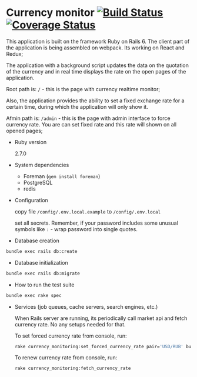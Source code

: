 # Currency monitor [![Build Status](https://travis-ci.org/r72cccp/currency-watcher.svg?branch=master)](https://travis-ci.org/r72cccp/currency-watcher) [![Coverage Status](https://coveralls.io/repos/github/r72cccp/currency-watcher/badge.svg?branch=master)](https://coveralls.io/github/r72cccp/currency-watcher?branch=master)

This application is built on the framework Ruby on Rails 6. The client part of the application is being assembled on webpack.
Its working on React and Redux;

The application with a background script updates the data on the quotation of the currency and in real time displays the
rate on the open pages of the application.

Root path is: `/` - this is the page with currency realtime monitor;

Also, the application provides the ability to set a fixed exchange rate for a certain time, during which the application
will only show it.

Afmin path is: `/admin` - this is the page with admin interface to force currency rate. You are can set fixed rate and
this rate will shown on all opened pages;


* Ruby version

  2.7.0

* System dependencies

  - Foreman (`gem install foreman`)
  - PostgreSQL
  - redis

* Configuration

  copy file `/config/.env.local.example` to `/config/.env.local`

  set all secrets. Remember, if your password includes some unusual symbols like `:` - wrap password into single quotes.

* Database creation
```bash
bundle exec rails db:create
```

* Database initialization
```bash
bundle exec rails db:migrate
```

* How to run the test suite
```bash
bundle exec rake spec
```

* Services (job queues, cache servers, search engines, etc.)

  When Rails server are running, its periodically call market api and fetch currency rate. No any setups needed for that.

  To set forced currency rate from console, run:
  ```bash
  rake currency_monitoring:set_forced_currency_rate pair='USD/RUB' buy=77.99 sell=99.77 expired_at='2020-05-19 21:11:10'
  ```

  To renew currency rate from console, run:
  ```bash
  rake currency_monitoring:fetch_currency_rate
  ```

